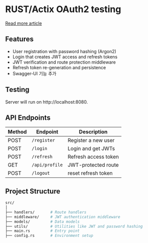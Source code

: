 # RUST/Actix OAuth2 testing

[Read more article](https://www.djamware.com/post/6836f7bc3069a919de614b05/rest-api-security-with-rust-mongodb-and-oauth2)

## Features
- User registration with password hashing (Argon2)
- Login that creates JWT access and refresh tokens
- JWT verification and route protection middleware
- Refresh token re-generation and persistence
- Swagger-UI 기능 추가

## Testing
Server will run on http://localhost:8080.

## API Endpoints
| Method | Endpoint           | Description          |
| ------ | ------------------ | -------------------- |
| POST   | `/register`        | Register a new user  |
| POST   | `/login`           | Login and get JWTs   |
| POST   | `/refresh`         | Refresh access token |
| GET    | `/api/profile`     | JWT-protected route  |
| POST   | `/logout`          | reset refresh token  |

## Project Structure
```graphql
src/
│
├── handlers/       # Route handlers
├── middleware/     # JWT authentication middleware
├── models/         # Data models
├── utils/          # Utilities like JWT and password hashing
├── main.rs         # Entry point
├── config.rs       # Environment setup
```
